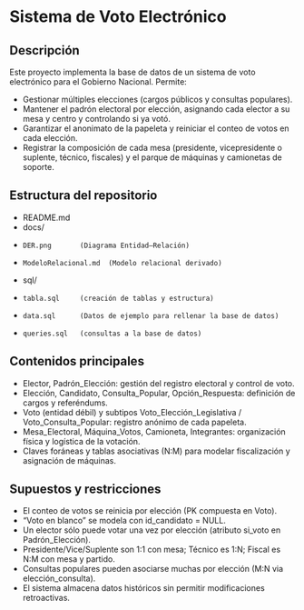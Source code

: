 # Sistema de Voto Electrónico

## Descripción  
Este proyecto implementa la base de datos de un sistema de voto electrónico para el Gobierno Nacional. Permite:

- Gestionar múltiples elecciones (cargos públicos y consultas populares).  
- Mantener el padrón electoral por elección, asignando cada elector a su mesa y centro y controlando si ya votó.  
- Garantizar el anonimato de la papeleta y reiniciar el conteo de votos en cada elección.  
- Registrar la composición de cada mesa (presidente, vicepresidente o suplente, técnico, fiscales) y el parque de máquinas y camionetas de soporte.

## Estructura del repositorio  
- README.md
- docs/
-     DER.png       (Diagrama Entidad–Relación)
-     ModeloRelacional.md  (Modelo relacional derivado)
- sql/
-     tabla.sql     (creación de tablas y estructura)
-     data.sql      (Datos de ejemplo para rellenar la base de datos)
-     queries.sql   (consultas a la base de datos)

## Contenidos principales
- Elector, Padrón_Elección: gestión del registro electoral y control de voto.
- Elección, Candidato, Consulta_Popular, Opción_Respuesta: definición de cargos y referéndums.
- Voto (entidad débil) y subtipos Voto_Elección_Legislativa / Voto_Consulta_Popular: registro anónimo de cada papeleta.
- Mesa_Electoral, Máquina_Votos, Camioneta, Integrantes: organización física y logística de la votación.
- Claves foráneas y tablas asociativas (N:M) para modelar fiscalización y asignación de máquinas.

## Supuestos y restricciones
- El conteo de votos se reinicia por elección (PK compuesta en Voto).
- “Voto en blanco” se modela con id_candidato = NULL.
- Un elector sólo puede votar una vez por elección (atributo si_voto en Padrón_Elección).
- Presidente/Vice/Suplente son 1:1 con mesa; Técnico es 1:N; Fiscal es N:M con mesa y partido.
- Consultas populares pueden asociarse muchas por elección (M:N via elección_consulta).
- El sistema almacena datos históricos sin permitir modificaciones retroactivas.
